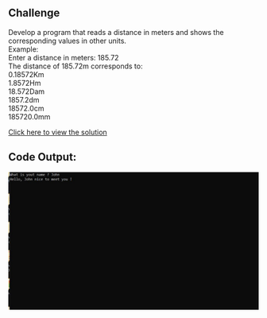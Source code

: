 ## Challenge

Develop a program that reads a distance in meters and shows the
corresponding values in other units.<br>
Example:<br>
Enter a distance in meters: 185.72 <br>
The distance of 185.72m corresponds to: <br>
0.18572Km <br>
1.8572Hm  <br>
18.572Dam <br>
1857.2dm  <br>
18572.0cm <br>
185720.0mm <br>

[Click here to view the solution](https://github.com/davi-p-oliveira-11/CCodeChallengeLab/blob/main/Challenges/MeasureConverter/solution.c)

## Code Output:

![Output](https://github.com/davi-p-oliveira-11/CCodeChallengeLab/blob/main/Challenges/HelloUser/screenshot.JPG)
